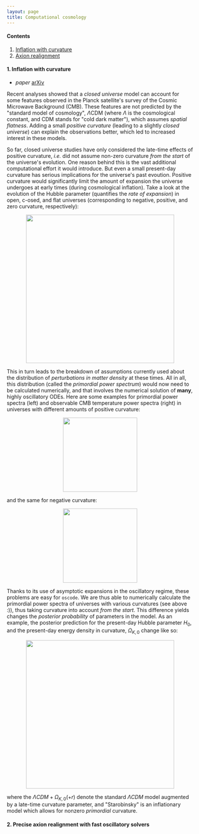 ```yaml
---
layout: page
title: Computational cosmology
---
```


#### Contents
1. [Inflation with curvature](#closeduni)
2. [Axion realignment](#axions) 
  
  
  
  
#### 1. Inflation with curvature <a name="curveduni"></a>

- _paper_ <a href="https://arxiv.org/abs/2205.07374" class="button primary small icon solid fa-external-link-alt">arXiv</a>


Recent analyses showed that a _closed universe_ model can account for some features observed in the Planck satellite's survey of the Cosmic Microwave Background (CMB). These features are not predicted by the "standard model of cosmology", $\Lambda$CDM (where $\Lambda$ is the cosmological constant, and CDM stands for "cold dark matter"), which assumes _spatial flatness_. Adding a small _positive curvature_ (leading to a slightly _closed universe_) can explain the observations better, which led to increased interest in these models. 

So far, closed universe studies have only considered the late-time effects of positive curvature, _i.e._ did not assume non-zero curvature _from the start_ of the universe's evolution. One reason behind this is the vast additional computational effort it would introduce. But even a small present-day curvature has serious implications for the universe's past evoution. Positive curvature would significantly limit the amount of expansion the universe undergoes at early times (during cosmological inflation). Take a look at the evolution of the Hubble parameter (quantifies the _rate of expansion_) in open, c-osed, and flat universes (corresponding to negative, positive, and zero curvature, respectively):

<p align="center">
<a href="#" class="image"><img src="{{ site.baseurl }}/images/curvature-H-t.jpeg" alt="" height='400'></a>
</p>


This in turn leads to the breakdown of assumptions currently used about the distribution of _perturbations in matter density_ at these times. All in all, this distribution (called the _primordial power spectrum_) would now need to be calculated numerically, and that involves the numerical solution of **many**, highly oscillatory ODEs. Here are some examples for primordial power spectra (left) and observable CMB temperature power spectra (right) in universes with different amounts of positive curvature:

<p align="center">
<a href="#" class="image"><img src="{{ site.baseurl }}/images/curved_paramdependence_stb_AsfoH_PPS_Cls_fi_Ok_plus0_01.jpg" alt="" height='200'></a>
</p>

and the same for negative curvature:

<p align="center">
<a href="#" class="image"><img src="{{ site.baseurl }}/images/curved_paramdependence_stb_AsfoH_PPS_Cls_fi.jpg" alt="" height='200'></a>
</p>

Thanks to its use of asymptotic expansions in the oscillatory regime, these problems are easy for `oscode`. We are thus able to numerically calculate the primordial power spectra of universes with various curvatures (see above :)), thus taking curvature into account _from the start_. This difference yields changes the _posterior probability_ of parameters in the model. As an example, the posterior prediction for the present-day Hubble parameter $H_0$, and the present-day energy density in curvature, $\Omega_{K, 0}$ change like so:

<p align="center">
<a href="#" class="image"><img src="{{ site.baseurl }}/images/curvature-inference.jpg" alt="" height='400'></a>
</p>

where the $\Lambda CDM + \Omega_{K, 0} (+r)$ denote the standard $\Lambda CDM$ model augmented by a late-time curvature parameter, and "Starobinsky" is an inflationary model which allows for nonzero _primordial_ curvature.  


#### 2. Precise axion realignment with fast oscillatory solvers <a name="axions"></a>
